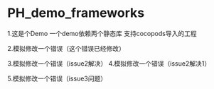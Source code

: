 # PH_demo_frameworks

1.这是个Demo 一个demo依赖两个静态库 支持cocopods导入的工程

2.模拟修改一个错误（这个错误已经修改）


3.模拟修改一个错误（issue2解决）
4.模拟修改一个错误（issue2解决1）


5.模拟修改一个错误（issue3问题）

